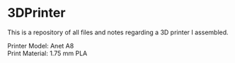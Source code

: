 # 3DPrinter

This is a repository of all files and notes regarding a 3D printer I assembled.

Printer Model: Anet A8 \
Print Material: 1.75 mm PLA

